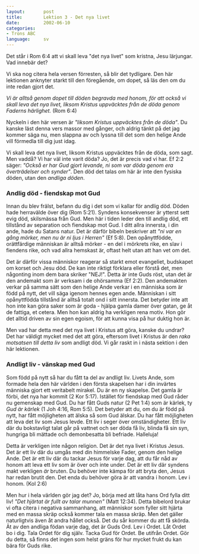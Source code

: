```yaml
---
layout:       post
title:        Lektion 3 - Det nya livet
date:         2002-06-10
categories:
- Trons ABC
language:     sv
---
```

Det står i Rom 6:4 att vi skall leva "det nya livet" som kristna, Jesu lärjungar. Vad innebär det?

Vi ska nog citera hela versen förresten, så blir det tydligare. Den här lektionen anknyter starkt till den föregående, om dopet, så läs den om du inte redan gjort det.

<em>Vi är alltså genom dopet till döden begravda med honom, för att också vi skall leva det nya livet, liksom Kristus uppväcktes från de döda genom Faderns härlighet.</em> (Rom 6:4)

Nyckeln i den här versen är <em>"liksom Kristus uppväcktes från de döda"</em>. Du kanske läst denna vers massor med gånger, och aldrig tänkt på det jag kommer säga nu, men slappna av och lyssna till det som den helige Ande vill förmedla till dig just idag.

Vi skall leva det nya livet, liksom Kristus uppväcktes från de döda, som sagt. Men vaddå? Vi har väl inte varit döda? Jo, det är precis vad vi har. Ef 2:2 säger: <em>"Också er har Gud gjort levande, ni som var döda genom era överträdelser och synder"</em>. Den död det talas om här är inte den fysiska döden, utan den <em>andliga döden</em>.

### Andlig död - fiendskap mot Gud

Innan du blev frälst, befann du dig i det som vi kallar för andlig död. Döden hade herravälde över dig (Rom 5:21). Syndens konsekvenser är ytterst sett evig död, skilsmässa från Gud. Men här i tiden leder den till andlig död, ett tillstånd av separation och fiendskap mot Gud. I ditt allra innersta, i din ande, hade du Satans natur. Det är därför bibeln beskriver att <em>"ni var en gång mörker, men nu är ni ljus i Herren"</em> (Ef 5:8). Den opånyttfödde, orättfärdige människan är alltså mörker - en del i mörkrets rike, en slav i fiendens rike, och vad allra hemskast är, oftast helt utan att han vet om det.

Det är därför vissa människor reagerar så starkt emot evangeliet, budskapet om korset och Jesu död. De kan inte riktigt förklara eller förstå det, men någonting inom dem bara skriker "NEJ!". Detta är inte Guds röst, utan det är den andemakt som är verksam i de ohörsamma (Ef 2:2). Den andemakten verkar på samma sätt som den helige Ande verkar i en människa som är född på nytt, det vill säga igenom hennes egen ande. Människan i sitt opånyttfödda tillstånd är alltså totalt ond i sitt innersta. Det betyder inte att hon inte kan göra saker som är goda - hjälpa gamla damer över gatan, ge åt de fattiga, et cetera. Men hon kan aldrig ha verkligen rena motiv. Hon gör det alltid driven av sin egen egoism, för att kunna visa på hur duktig hon är.

Men vad har detta med det nya livet i Kristus att göra, kanske du undrar? Det har väldigt mycket med det att göra, eftersom livet i Kristus är den <em>raka motsatsen till detta liv</em> som andligt död. Vi går raskt in i nästa sektion i den här lektionen.

### Andligt liv - vänskap med Gud

Som född på nytt så har du fått ta del av andligt liv. Livets Ande, som formade hela den här världen i den första skapelsen har i din invärtes människa gjort ett veritabelt mirakel. Du är en ny skapelse. Det gamla är förbi, det nya har kommit (2 Kor 5:17). Istället för fiendskap med Gud råder nu gemenskap med Gud. Du har fått Guds natur (2 Pet 1:4) som är kärlek, ty <em>Gud är kärlek</em> (1 Joh 4:16, Rom 5:5). Det betyder att du, om du är född på nytt, har fått möjligheten att älska så som Gud älskar. Du har fått möjligheten att leva det liv som Jesus levde. Ett liv i seger över omständigheter. Ett liv där du bokstavligt talat går på vattnet och ser döda få liv, blinda få sin syn, hungriga bli mättade och demonbesatta bli befriade. Halleluja!

Detta är verkligen inte någon religion. Det är det nya livet i Kristus Jesus. Det är ett liv där du umgås med din himmelske Fader, genom den helige Ande. Det är ett liv där du tackar Jesus för varje dag, att du får nåd av honom att leva ett liv som är över och inte under. Det är ett liv där syndens makt verkligen <em>är</em> bruten. Du behöver inte kämpa för att bryta den, Jesus har redan brutit den. Det enda du behöver göra är att vandra i honom. Lev i honom. (Kol 2:6)

Men hur i hela världen gör jag det? Jo, börja med att låta hans Ord fylla ditt liv! <em>"Det hjärtat är fullt av talar munnen"</em> (Matt 12:34). Detta bibelord brukar vi ofta citera i negativa sammanhang, att människor som fyller sitt hjärta med en massa skräp också kommer tala en massa skräp. Men det gäller naturligtvis även åt andra hållet också. Det du sår kommer du att få skörda. Ät av den andliga födan varje dag, det är Guds Ord. Lev i Ordet. Låt Ordet bo i dig. Tala Ordet för dig själv. Tacka Gud för Ordet. Be utifrån Ordet. Gör du detta, så finns det ingen som helst gräns för hur mycket frukt du kan bära för Guds rike.

